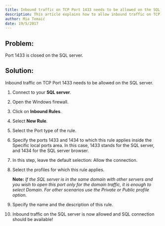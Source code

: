 ```yaml
---
title: Inbound traffic on TCP Port 1433 needs to be allowed on the SQL Server.
description: This article explains how to allow inbound traffic on TCP port 1433.
author: Mia Tomaić
date: 19/5/2017
---
```


## Problem:
Port 1433 is closed on the SQL server.
## Solution:
Inbound traffic on TCP Port 1433 needs to be allowed on the SQL server.
1. Connect to your **SQL server**.
2. Open the Windows firewall.
3. Click on **Inbound Rules**.
4. Select **New Rule**.
5. Select the Port type of the rule.
6. Specify the ports 1433 and 1434 to which this rule applies inside the Specific local ports area. In this case, 1433 stands for the SQL server, and 1434 for the SQL server browser.
7. In this step, leave the default selection: Allow the connection.
8. Select the profiles for which this rule applies.

    **Note:** *If the SQL server is in the same domain with other servers and you wish to open this port only for the domain traffic, it is enough to select Domain. For other scenarios use the Private or Public profile option.*

9. Specify the name and the description of this rule.
10. Inbound traffic on the SQL server is now allowed and SQL connection should be available!
